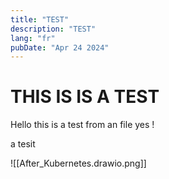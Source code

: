 ```yaml
---
title: "TEST"
description: "TEST"
lang: "fr"
pubDate: "Apr 24 2024"
---
```


# THIS IS IS A TEST
Hello this is a test from an file yes !

a tesit

![[After_Kubernetes.drawio.png]]